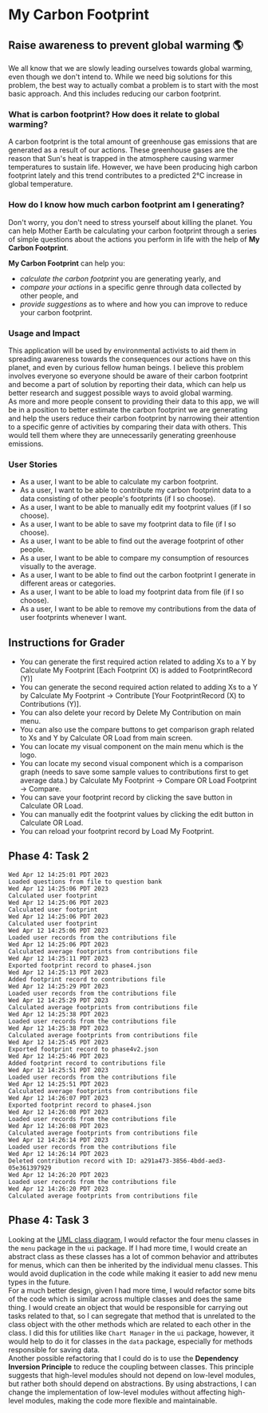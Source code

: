 
# My Carbon Footprint

## Raise awareness to prevent global warming :earth_americas:

We all know that we are slowly leading ourselves towards global warming, even though we don't intend to.  While we need
big solutions for this problem, the best way to actually combat a problem is to start with the most basic approach. And
this includes reducing our carbon footprint.

### What is carbon footprint? How does it relate to global warming?

A carbon footprint is the total amount of greenhouse gas emissions that are generated as a result of our actions. These
greenhouse gases are the reason that Sun's heat is trapped in the atmosphere causing warmer temperatures to sustain
life. However, we have been producing high carbon footprint lately and this trend contributes to a predicted
2&deg;C increase in global temperature.

### How do I know how much carbon footprint am I generating?
Don't worry, you don't need to stress yourself about killing the planet. You can help Mother Earth be calculating your
carbon footprint through a series of simple questions about the actions you perform in life with the help of **My Carbon
Footprint**.

**My Carbon Footprint** can help you:
- *calculate the carbon footprint* you are generating yearly, and
- *compare your actions* in a specific genre through data collected by other people, and
- *provide suggestions* as to where and how you can improve to reduce your carbon footprint.

### Usage and Impact

This application will be used by environmental activists to aid them in spreading awareness towards the consequences our
actions have on this planet, and even by curious fellow human beings. I believe this problem involves everyone so
everyone should be aware of their carbon footprint and become a part of solution by reporting their data, which can
help us better research and suggest possible ways to avoid global warming. <br />
As more and more people consent to providing their data to this app, we will be in a position to better estimate the
carbon footprint we are generating and help the users reduce their carbon footprint by narrowing their attention to a
specific genre of activities by comparing their data with others. This would tell them where they are unnecessarily 
generating greenhouse emissions.

### User Stories
- As a user, I want to be able to calculate my carbon footprint.
- As a user, I want to be able to contribute my carbon footprint data to a data consisting of other people's footprints
  (if I so choose).
- As a user, I want to be able to manually edit my footprint values (if I so choose).
- As a user, I want to be able to save my footprint data to file (if I so choose).
- As a user, I want to be able to find out the average footprint of other people.
- As a user, I want to be able to compare my consumption of resources visually to the average.
- As a user, I want to be able to find out the carbon footprint I generate in different areas or categories.
- As a user, I want to be able to load my footprint data from file  (if I so choose).
- As a user, I want to be able to remove my contributions from the data of user footprints whenever I want.

## Instructions for Grader
- You can generate the first required action related to adding Xs to a Y by
Calculate My Footprint [Each Footprint (X) is added to FootprintRecord (Y)]
- You can generate the second required action related to adding Xs to a Y by
Calculate My Footprint -> Contribute [Your FootprintRecord (X) to Contributions (Y)].
- You can also delete your record by Delete My Contribution on main menu.
- You can also use the compare buttons to get comparison graph related to Xs and Y by Calculate OR Load from main screen.
- You can locate my visual component on the main menu which is the logo.
- You can locate my second visual component which is a comparison graph
(needs to save some sample values to contributions first to get average data.) by Calculate My Footprint -> Compare
OR Load Footprint -> Compare.
- You can save your footprint record by clicking the save button in Calculate OR Load.
- You can manually edit the footprint values by clicking the edit button in Calculate OR Load.
- You can reload your footprint record by Load My Footprint.

## Phase 4: Task 2
```
Wed Apr 12 14:25:01 PDT 2023
Loaded questions from file to question bank
Wed Apr 12 14:25:06 PDT 2023
Calculated user footprint
Wed Apr 12 14:25:06 PDT 2023
Calculated user footprint
Wed Apr 12 14:25:06 PDT 2023
Calculated user footprint
Wed Apr 12 14:25:06 PDT 2023
Loaded user records from the contributions file
Wed Apr 12 14:25:06 PDT 2023
Calculated average footprints from contributions file
Wed Apr 12 14:25:11 PDT 2023
Exported footprint record to phase4.json
Wed Apr 12 14:25:13 PDT 2023
Added footprint record to contributions file
Wed Apr 12 14:25:29 PDT 2023
Loaded user records from the contributions file
Wed Apr 12 14:25:29 PDT 2023
Calculated average footprints from contributions file
Wed Apr 12 14:25:38 PDT 2023
Loaded user records from the contributions file
Wed Apr 12 14:25:38 PDT 2023
Calculated average footprints from contributions file
Wed Apr 12 14:25:45 PDT 2023
Exported footprint record to phase4v2.json
Wed Apr 12 14:25:46 PDT 2023
Added footprint record to contributions file
Wed Apr 12 14:25:51 PDT 2023
Loaded user records from the contributions file
Wed Apr 12 14:25:51 PDT 2023
Calculated average footprints from contributions file
Wed Apr 12 14:26:07 PDT 2023
Exported footprint record to phase4.json
Wed Apr 12 14:26:08 PDT 2023
Loaded user records from the contributions file
Wed Apr 12 14:26:08 PDT 2023
Calculated average footprints from contributions file
Wed Apr 12 14:26:14 PDT 2023
Loaded user records from the contributions file
Wed Apr 12 14:26:14 PDT 2023
Deleted contribution record with ID: a291a473-3856-4bdd-aed3-05e361397929
Wed Apr 12 14:26:20 PDT 2023
Loaded user records from the contributions file
Wed Apr 12 14:26:20 PDT 2023
Calculated average footprints from contributions file
```

## Phase 4: Task 3
Looking at the 
[UML class diagram](https://github.students.cs.ubc.ca/CPSC210-2022W-T2/project_u9q7n/blob/main/UML_Design_Diagram.png),
I would refactor the four menu classes in the `menu` package in the `ui` package. If I had more time, I would create an
abstract class as these classes has a lot of common behavior and attributes for menus, which can then be inherited by
the individual menu classes. This would avoid duplication in the code while making it easier to add new menu types in
the future. <br/>
For a much better design, given I had more time, I would refactor some bits of the code which is similar across
multiple classes and does the same thing. I would create an object that would be responsible for carrying out tasks
related to that, so I can segregate that method that is unrelated to the class object with the other methods which are
related to each other in the class. I did this for utilities like `Chart Manager` in the `ui` package, however, it would
help to do it for classes in the `data` package, especially for methods responsible for saving data. <br/>
Another possible refactoring that I could do is to use the <b>Dependency Inversion Principle</b> to reduce the coupling
between classes. This principle suggests that high-level modules should not depend on low-level modules, but rather both
should depend on abstractions. By using abstractions, I can change the implementation of low-level modules without
affecting high-level modules, making the code more flexible and maintainable.


